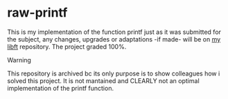 # raw-printf
This is my implementation of the function printf just as it was submitted for the subject, any changes, upgrades or adaptations -if made- will be on [my libft](https://github.com/luna7111/libft) repository. The project graded 100%.

> [!WARNING]
>
> This repository is archived bc its only purpose is to show colleagues how i solved this project. It is not mantained and CLEARLY not an optimal implementation of the printf function.
